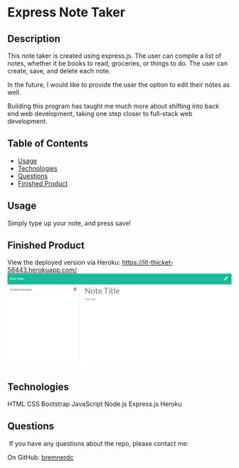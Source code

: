 # Express Note Taker

## Description

This note taker is created using express.js. The user can compile a list of notes, whether it be books to read, groceries, or things to do. The user can create, save, and delete each note.

In the future, I would like to provide the user the option to edit their notes as well.

Building this program has taught me much more about shifting into back end web development, taking one step closer to full-stack web development. 

## Table of Contents
* [Usage](#usage)
* [Technologies](#technologies)
* [Questions](#questions)
* [Finished Product](#finished-product)

## Usage
Simply type up your note, and press save!

## Finished Product
View the deployed version via Heroku: https://lit-thicket-56443.herokuapp.com/
![Sample photo](Capture.JPG)

## Technologies
HTML
CSS
Bootstrap
JavaScript
Node.js
Express.js
Heroku

## Questions
​
If you have any questions about the repo, please contact me:

On GitHub: [bremnerdc](https://github.com/bremnerdc)
